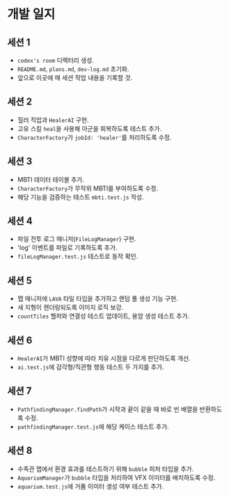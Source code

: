# 개발 일지

## 세션 1
- `codex's room` 디렉터리 생성.
- `README.md`, `plans.md`, `dev-log.md` 초기화.
- 앞으로 이곳에 매 세션 작업 내용을 기록할 것.

## 세션 2
- 힐러 직업과 `HealerAI` 구현.
- 고유 스킬 `heal`을 사용해 아군을 회복하도록 테스트 추가.
- `CharacterFactory`가 `jobId: 'healer'`를 처리하도록 수정.

## 세션 3
- MBTI 데이터 테이블 추가.
- `CharacterFactory`가 무작위 MBTI를 부여하도록 수정.
- 해당 기능을 검증하는 테스트 `mbti.test.js` 작성.

## 세션 4
- 파일 전투 로그 매니저(`FileLogManager`) 구현.
- 'log' 이벤트를 파일로 기록하도록 추가.
- `fileLogManager.test.js` 테스트로 동작 확인.

## 세션 5
- 맵 매니저에 `LAVA` 타일 타입을 추가하고 랜덤 풀 생성 기능 구현.
- 새 지형이 렌더링되도록 이미지 로직 보강.
- `countTiles` 헬퍼와 연결성 테스트 업데이트, 용암 생성 테스트 추가.

## 세션 6
- `HealerAI`가 MBTI 성향에 따라 치유 시점을 다르게 판단하도록 개선.
- `ai.test.js`에 감각형/직관형 행동 테스트 두 가지를 추가.

## 세션 7
- `PathfindingManager.findPath`가 시작과 끝이 같을 때 바로 빈 배열을 반환하도록 수정.
- `pathfindingManager.test.js`에 해당 케이스 테스트 추가.

## 세션 8
- 수족관 맵에서 환경 효과를 테스트하기 위해 `bubble` 피처 타입을 추가.
- `AquariumManager`가 `bubble` 타입을 처리하여 VFX 이미터를 배치하도록 수정.
- `aquarium.test.js`에 거품 이미터 생성 여부 테스트 추가.
